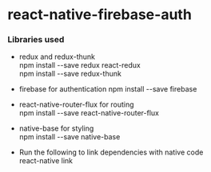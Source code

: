 # react-native-firebase-auth   
### Libraries used
* redux and redux-thunk   
   npm install --save redux react-redux   
   npm install --save redux-thunk   

* firebase for authentication 
  npm install --save firebase   

* react-native-router-flux for routing   
  npm install --save react-native-router-flux

* native-base for styling   
  npm install --save native-base   

* Run the following to link dependencies with native code   
  react-native link 
